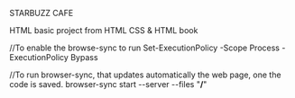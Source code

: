 STARBUZZ CAFE 

HTML basic project from HTML CSS & HTML book

//To enable the browse-sync to run 
Set-ExecutionPolicy -Scope Process -ExecutionPolicy Bypass

//To run browser-sync, that updates automatically the web page, one the code is saved. 
browser-sync start --server --files "**/**"

